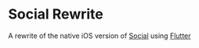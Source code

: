 # Social Rewrite
A rewrite of the native iOS version of [Social](http://www.thesocialapp.info/) using [Flutter](http://www.flutter.io)
